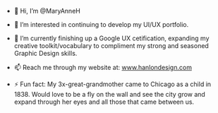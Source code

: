 - 👋 Hi, I’m @MaryAnneH
- 👀 I’m interested in continuing to develop my UI/UX portfolio. 

- 🌱 I’m currently finishing up a Google UX cetification, expanding my creative toolkit/vocabulary to compliment my strong and seasoned Graphic Design skills.
- 📫 Reach me through my website at: www.hanlondesign.com

- ⚡ Fun fact: My 3x-great-grandmother came to Chicago as a child in 1838. Would love to be a fly on the wall and see the city grow and expand through her eyes and all those that came between us.

<!---
MaryAnneH/MaryAnneH is a ✨ special ✨ repository because its `README.md` (this file) appears on your GitHub profile.
You can click the Preview link to take a look at your changes.
--->
